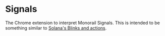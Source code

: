 # Signals

The Chrome extension to interpret Monorail Signals. 
This is intended to be something similar to [Solana's Blinks and actions](https://solana.com/solutions/actions).